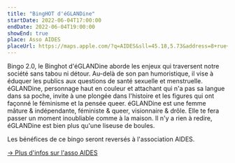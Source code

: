 ```yaml
---
title: "BingHOT d'éGLANDine"
startDate: 2022-06-04T17:00:00
endDate: 2022-06-04T19:00:00
showEnd: true
place: Asso AIDES
placeUrl: https://maps.apple.com/?q=AIDES&sll=45.18,5.73&address=8+rue+sergent+Bobillot
---
```


Bingo 2.0, le Binghot d'éGLANDine aborde les enjeux qui traversent notre société sans tabou ni détour. Au-delà de son pan humoristique, il vise à éduquer les publics aux questions de santé sexuelle et menstruelle. éGLANDine, personnage haut en couleur et attachant qui n'a pas sa langue dans sa poche, invite à une plongée dans l'histoire et les figures qui ont façonné le féminisme et la pensée queer. éGLANDine est une femme mâture & indépendante, féministe & queer, visionnaire & drôle. Elle te fera passer un moment inoubliable comme à la maison. Il n'y a rien à redire, éGLANDine est bien plus qu'une liseuse de boules.

Les bénéfices de ce bingo seront reversés à l'association AIDES.

[→ Plus d'infos sur l'asso AIDES](https://www.facebook.com/aidesgrenoble38/)
